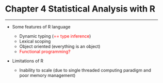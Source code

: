 # Chapter 4 Statistical Analysis with R

---

- Some features of R language

  * Dynamic typing (<font color='red'>== type inference</font>)
  * Lexical scoping
  * Object oriented (everything is an object)
  * <font color='red'>Functional programming?</font>

- Limitations of R

  * Inability to scale (due to single threaded computing paradigm and poor memory management)


